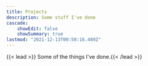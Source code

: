 ```yaml
---
title: Projects
description: Some stuff I've done
cascade:
    showEdit: false
    showSummary: true
lastmod: "2021-12-13T00:58:16.489Z"
---
```


{{< lead >}}
Some of the things I've done.{{< /lead >}}
